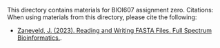 This directory contains materials for BIOI607 assignment zero. 
Citations: 
When using materials from this directory, please cite the following:
- [Zaneveld, J. (2023). Reading and Writing FASTA Files. Full Spectrum Bioinformatics.](https://github.com/zaneveld/full_spectrum_bioinformatics/blob/master/content/06_biological_sequences/reading_and_writing_fasta_files.ipynb).
